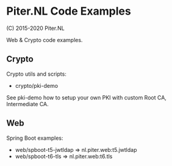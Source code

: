 Piter.NL Code Examples
===

(C) 2015-2020 Piter.NL

Web & Crypto code examples.

Crypto
---

Crypto utils and scripts:

- crypto/pki-demo

See pki-demo how to setup your own PKI with custom Root CA, Intermediate CA.

Web
---

Spring Boot examples:

- web/spboot-t5-jwtldap => nl.piter.web:t5.jwtldap
- web/spboot-t6-tls     => nl.piter.web:t6.tls

